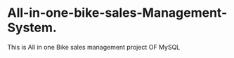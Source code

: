 # All-in-one-bike-sales-Management-System.
This is All in one Bike sales management project OF MySQL 
